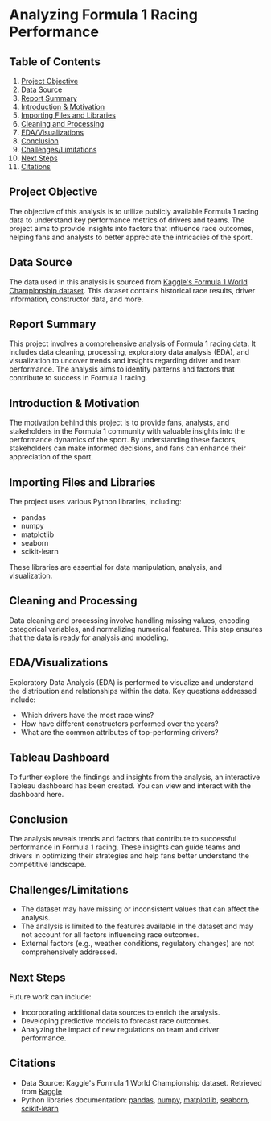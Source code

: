 # Analyzing Formula 1 Racing Performance

## Table of Contents
1. [Project Objective](#project-objective)
2. [Data Source](#data-source)
3. [Report Summary](#report-summary)
4. [Introduction & Motivation](#introduction--motivation)
5. [Importing Files and Libraries](#importing-files-and-libraries)
6. [Cleaning and Processing](#cleaning-and-processing)
7. [EDA/Visualizations](#edavisualizations)
8. [Conclusion](#conclusion)
9. [Challenges/Limitations](#challengeslimitations)
10. [Next Steps](#next-steps)
11. [Citations](#citations)

## Project Objective

The objective of this analysis is to utilize publicly available Formula 1 racing data to understand key performance metrics of drivers and teams. The project aims to provide insights into factors that influence race outcomes, helping fans and analysts to better appreciate the intricacies of the sport.

## Data Source

The data used in this analysis is sourced from [Kaggle's Formula 1 World Championship dataset](https://www.kaggle.com/datasets/rohanrao/formula-1-world-championship-1950-2020). This dataset contains historical race results, driver information, constructor data, and more.

## Report Summary

This project involves a comprehensive analysis of Formula 1 racing data. It includes data cleaning, processing, exploratory data analysis (EDA), and visualization to uncover trends and insights regarding driver and team performance. The analysis aims to identify patterns and factors that contribute to success in Formula 1 racing.

## Introduction & Motivation

The motivation behind this project is to provide fans, analysts, and stakeholders in the Formula 1 community with valuable insights into the performance dynamics of the sport. By understanding these factors, stakeholders can make informed decisions, and fans can enhance their appreciation of the sport.

## Importing Files and Libraries

The project uses various Python libraries, including:
- pandas
- numpy
- matplotlib
- seaborn
- scikit-learn

These libraries are essential for data manipulation, analysis, and visualization.

## Cleaning and Processing

Data cleaning and processing involve handling missing values, encoding categorical variables, and normalizing numerical features. This step ensures that the data is ready for analysis and modeling.

## EDA/Visualizations

Exploratory Data Analysis (EDA) is performed to visualize and understand the distribution and relationships within the data. Key questions addressed include:
- Which drivers have the most race wins?
- How have different constructors performed over the years?
- What are the common attributes of top-performing drivers?

## Tableau Dashboard

To further explore the findings and insights from the analysis, an interactive Tableau dashboard has been created. You can view and interact with the dashboard here.

## Conclusion

The analysis reveals trends and factors that contribute to successful performance in Formula 1 racing. These insights can guide teams and drivers in optimizing their strategies and help fans better understand the competitive landscape.

## Challenges/Limitations

- The dataset may have missing or inconsistent values that can affect the analysis.
- The analysis is limited to the features available in the dataset and may not account for all factors influencing race outcomes.
- External factors (e.g., weather conditions, regulatory changes) are not comprehensively addressed.

## Next Steps

Future work can include:
- Incorporating additional data sources to enrich the analysis.
- Developing predictive models to forecast race outcomes.
- Analyzing the impact of new regulations on team and driver performance.

## Citations

- Data Source: Kaggle's Formula 1 World Championship dataset. Retrieved from [Kaggle](https://www.kaggle.com/datasets/rohanrao/formula-1-world-championship-1950-2020)
- Python libraries documentation: [pandas](https://pandas.pydata.org/), [numpy](https://numpy.org/), [matplotlib](https://matplotlib.org/), [seaborn](https://seaborn.pydata.org/), [scikit-learn](https://scikit-learn.org/)
